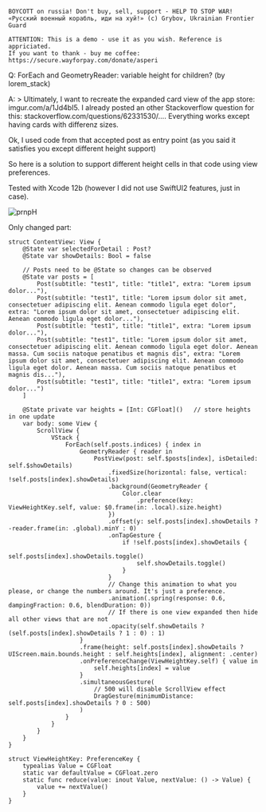 ```
BOYCOTT on russia! Don't buy, sell, support - HELP TO STOP WAR!
«Русский военный корабль, иди на хуй!» (c) Grybov, Ukrainian Frontier Guard

ATTENTION: This is a demo - use it as you wish. Reference is appriciated.
If you want to thank - buy me coffee: https://secure.wayforpay.com/donate/asperi
```

Q: ForEach and GeometryReader: variable height for children? (by lorem_stack)

A: > Ultimately, I want to recreate the expanded card view of the app store: imgur.com/a/1Jd4bI5. I already posted an other Stackoverflow question for this: stackoverflow.com/questions/62331530/…. Everything works except having cards with differenz sizes.

Ok, I used code from that accepted post as entry point (as you said it satisfies you except different height support)

So here is a solution to support different height cells in that code using view preferences.

Tested with Xcode 12b (however I did not use SwiftUI2 features, just in case).

![prnpH](https://user-images.githubusercontent.com/62171579/174467552-910a8789-52e8-4bb6-80ae-2261a799a54a.gif)

Only changed part:

```
struct ContentView: View {
    @State var selectedForDetail : Post?
    @State var showDetails: Bool = false

    // Posts need to be @State so changes can be observed
    @State var posts = [
        Post(subtitle: "test1", title: "title1", extra: "Lorem ipsum dolor..."),
        Post(subtitle: "test1", title: "Lorem ipsum dolor sit amet, consectetuer adipiscing elit. Aenean commodo ligula eget dolor", extra: "Lorem ipsum dolor sit amet, consectetuer adipiscing elit. Aenean commodo ligula eget dolor..."),
        Post(subtitle: "test1", title: "title1", extra: "Lorem ipsum dolor..."),
        Post(subtitle: "test1", title: "Lorem ipsum dolor sit amet, consectetuer adipiscing elit. Aenean commodo ligula eget dolor. Aenean massa. Cum sociis natoque penatibus et magnis dis", extra: "Lorem ipsum dolor sit amet, consectetuer adipiscing elit. Aenean commodo ligula eget dolor. Aenean massa. Cum sociis natoque penatibus et magnis dis..."),
        Post(subtitle: "test1", title: "title1", extra: "Lorem ipsum dolor...")
    ]

    @State private var heights = [Int: CGFloat]()   // store heights in one update
    var body: some View {
        ScrollView {
            VStack {
                ForEach(self.posts.indices) { index in
                    GeometryReader { reader in
                        PostView(post: self.$posts[index], isDetailed: self.$showDetails)
                            .fixedSize(horizontal: false, vertical: !self.posts[index].showDetails)
                            .background(GeometryReader {
                                Color.clear
                                    .preference(key: ViewHeightKey.self, value: $0.frame(in: .local).size.height)
                            })
                            .offset(y: self.posts[index].showDetails ? -reader.frame(in: .global).minY : 0)
                            .onTapGesture {
                                if !self.posts[index].showDetails {
                                    self.posts[index].showDetails.toggle()
                                    self.showDetails.toggle()
                                }
                            }
                            // Change this animation to what you please, or change the numbers around. It's just a preference.
                            .animation(.spring(response: 0.6, dampingFraction: 0.6, blendDuration: 0))
                            // If there is one view expanded then hide all other views that are not
                            .opacity(self.showDetails ? (self.posts[index].showDetails ? 1 : 0) : 1)
                    }
                    .frame(height: self.posts[index].showDetails ? UIScreen.main.bounds.height : self.heights[index], alignment: .center)
                    .onPreferenceChange(ViewHeightKey.self) { value in
                        self.heights[index] = value
                    }
                    .simultaneousGesture(
                        // 500 will disable ScrollView effect
                        DragGesture(minimumDistance: self.posts[index].showDetails ? 0 : 500)
                    )
                }
            }
        }
    }
}

struct ViewHeightKey: PreferenceKey {
    typealias Value = CGFloat
    static var defaultValue = CGFloat.zero
    static func reduce(value: inout Value, nextValue: () -> Value) {
        value += nextValue()
    }
}
```
